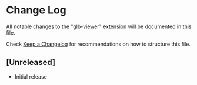 # Change Log

All notable changes to the "glb-viewer" extension will be documented in this file.

Check [Keep a Changelog](http://keepachangelog.com/) for recommendations on how to structure this file.

## [Unreleased]

- Initial release